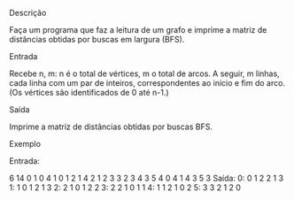 Descrição

Faça um programa que faz a leitura de um grafo e imprime a matriz de distâncias obtidas por buscas em largura (BFS).



Entrada

Recebe n, m: n é o total de vértices, m o total de arcos.
A seguir, m linhas, cada linha com um par de inteiros, correspondentes ao início e fim do arco.
(Os vértices são identificados de 0 até n-1.)



Saída

Imprime a matriz de distâncias obtidas por buscas BFS.



Exemplo

Entrada:

6 14
0 1
0 4
1 0
1 2
1 4
2 1
2 3
3 2
3 4
3 5
4 0
4 1
4 3
5 3
Saída: 
0: 0 1 2 2 1 3 
1: 1 0 1 2 1 3 
2: 2 1 0 1 2 2 
3: 2 2 1 0 1 1 
4: 1 1 2 1 0 2 
5: 3 3 2 1 2 0
